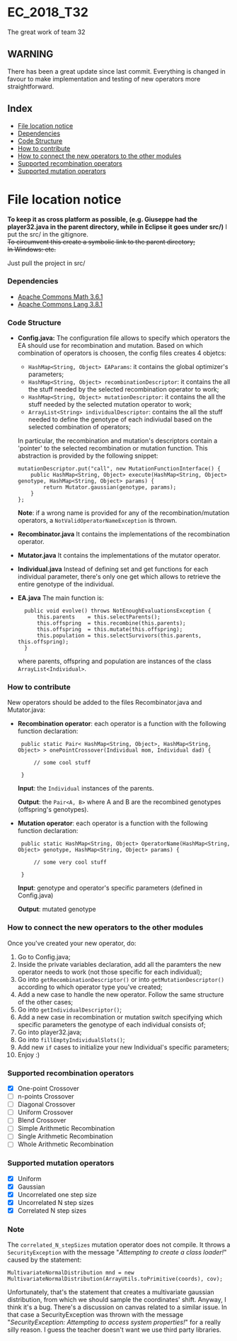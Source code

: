 # EC_2018_T32
The great work of team 32

## WARNING 
 There has been a great update since last commit. Everything is changed in favour to make implementation and testing of new operators more straightforward.

## Index

 - [File location notice](#file-location-notice)
 - [Dependencies](#dependencies)
 - [Code Structure](#code-structure)
 - [How to contribute](#how-to-contribute)
 - [How to connect the new operators to the other modules](#how-to-connect-the-new-operators-to-the-other-modules)
 - [Supported recombination operators](#supported-recombination-operators)
 - [Supported mutation operators](#supported-mutation-operators)

# File location notice
**To keep it as cross platform as possible, (e.g. Giuseppe had the player32.java in the parent directory, while in Eclipse it goes under src/)** I put the src/ in the gitignore.  
~~To circumvent this create a symbolic link to the parent directory;~~  
~~In Windows: etc.~~  

Just pull the project in src/



### Dependencies
 - [Apache Commons Math 3.6.1](http://commons.apache.org/proper/commons-math/)
 - [Apache Commons Lang 3.8.1](https://commons.apache.org/proper/commons-lang/download_lang.cgi)

### Code Structure
 - **Config.java:** The configuration file allows to specify which operators the EA should use for recombination and mutation. Based on which combination of operators is choosen, the config files creates 4 objetcs:
   - `HashMap<String, Object> EAParams`: it contains the global optimizer's parameters;
   - `HashMap<String, Object> recombinationDescriptor`: it contains the all the stuff needed by the selected recombination operator to work;
   - `HashMap<String, Object> mutationDescriptor`: it contains the all the stuff needed by the selected mutation operator to work;
   - `ArrayList<String> individualDescriptor`: contains the all the stuff needed to define the genotype of each indiviudal based on the selected combination of operators;

   In particular, the recombination and mutation's descriptors contain a 'pointer' to the selected recombination or mutation function. This abstraction is provided by the following snippet:

       mutationDescriptor.put("call", new MutationFunctionInterface() {
           public HashMap<String, Object> execute(HashMap<String, Object> genotype, HashMap<String, Object> params) {
               return Mutator.gaussian(genotype, params);
           }
       };

	**Note**: if a wrong name is provided for any of the recombination/mutation operators, a `NotValidOperatorNameException` is thrown.

- **Recombinator.java** It contains the implementations of the recombination operator.
- **Mutator.java** It contains the implementations of the mutator operator.
- **Individual.java** Instead of defining set and get functions for each individual parameter, there's only one get which allows to retrieve the entire genotype of the individual.
- **EA.java** The main function is:

		public void evolve() throws NotEnoughEvaluationsException {
			this.parents    = this.selectParents();
			this.offspring  = this.recombine(this.parents);
			this.offspring  = this.mutate(this.offspring);
			this.population = this.selectSurvivors(this.parents, this.offspring);
		}

	where parents, offspring and population are instances of the class `ArrayList<Individual>`.

### How to contribute
New operators should be added to the files Recombinator.java and Mutator.java:

 - **Recombination operator**: each operator is a function with the following function declaration:

		public static Pair< HashMap<String, Object>, HashMap<String, Object> > onePointCrossover(Individual mom, Individual dad) {

			// some cool stuff

		}

	**Input**: the `Individual` instances of the parents.
	
	**Output**: the `Pair<A, B>` where A and B are the recombined genotypes (offspring's genotypes).

 - **Mutation operator**: each operator is a function with the following function declaration:

		public static HashMap<String, Object> OperatorName(HashMap<String, Object> genotype, HashMap<String, Object> params) { 

			// some very cool stuff

		}

	**Input**: genotype and operator's specific parameters (defined in Config.java)

	**Output**: mutated genotype

### How to connect the new operators to the other modules
Once you've created your new operator, do:

1. Go to Config.java;
2. Inside the private variables declaration, add all the paramters the new operator needs to work (not those specific for each individual);
3. Go into `getRecombinationDescriptor()` or into `getMutationDescriptor()` according to which operator type you've created;
4. Add a new case to handle the new operator. Follow the same structure of the other cases;
5. Go into `getIndividualDescriptor()`;
6. Add a new case in recombination or mutation switch specifying which specific parameters the genotype of each individual consists of;
7. Go into player32.java;
8. Go into `fillEmptyIndividualSlots()`;
9. Add new `if` cases to initialize your new Individual's specific parameters;
10. Enjoy :)

### Supported recombination operators

 - [x] One-point Crossover
 - [ ] n-points Crossover
 - [ ] Diagonal Crossover
 - [ ] Uniform Crossover
 - [ ] Blend Crossover
 - [ ] Simple Arithmetic Recombination
 - [ ] Single Arithmetic Recombination 
 - [ ] Whole Arithmetic Recombination

### Supported mutation operators

 - [x] Uniform
 - [x] Gaussian
 - [x] Uncorrelated one step size
 - [x] Uncorrelated N step sizes
 - [x] Correlated N step sizes

 ### Note
 The `correlated_N_stepSizes` mutation operator does not compile. It throws a `SecurityException` with the message "*Attempting to create a class loader!*" caused by the statement:

	MultivariateNormalDistribution mnd = new MultivariateNormalDistribution(ArrayUtils.toPrimitive(coords), cov);

Unfortunately, that's the statement that creates a multivariate gaussian distribution, from which we should sample the coordinates' shift. Anyway, I think it's a bug. There's a discussion on canvas related to a similar issue. In that case a SecurityException was thrown with the message "*SecurityException: Attempting to access system properties!*" for a really silly reason. I guess the teacher doesn't want we use third party libraries.
